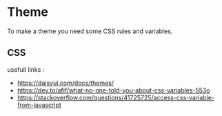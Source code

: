 # Theme

To make a theme you need some CSS rules and variables.


## CSS


usefull links :

* https://daisyui.com/docs/themes/
* https://dev.to/afif/what-no-one-told-you-about-css-variables-553o
* https://stackoverflow.com/questions/41725725/access-css-variable-from-javascript
